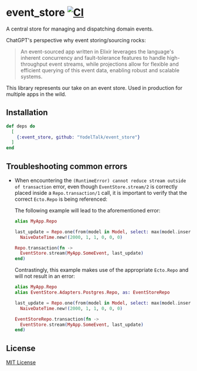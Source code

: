 # event_store [![CI](https://github.com/YodelTalk/event_store/actions/workflows/test.yml/badge.svg)](https://github.com/YodelTalk/event_store/actions/workflows/test.yml)

A central store for managing and dispatching domain events.

ChatGPT's perspective why event storing/sourcing rocks:

> An event-sourced app written in Elixir leverages the language's inherent concurrency and fault-tolerance features to handle high-throughput event streams, while projections allow for flexible and efficient querying of this event data, enabling robust and scalable systems.
>

This library represents our take on an event store. Used in production for multiple apps in the wild.

## Installation

```elixir
def deps do
  [
    {:event_store, github: "YodelTalk/event_store"}
  ]
end
```

## Troubleshooting common errors

* When encountering the `(RuntimeError) cannot reduce stream outside of transaction` error, even though `EventStore.stream/2` is correctly placed inside a `Repo.transaction/1` call, it is important to verify that the correct `Ecto.Repo` is being referenced:

  The following example will lead to the aforementioned error:

  ```elixir
  alias MyApp.Repo

  last_update = Repo.one(from(model in Model, select: max(model.inserted_at))) ||
    NaiveDateTime.new!(2000, 1, 1, 0, 0, 0)

  Repo.transaction(fn ->
    EventStore.stream(MyApp.SomeEvent, last_update)
  end)
  ```

  Contrastingly, this example makes use of the appropriate `Ecto.Repo` and will not result in an error:

  ```elixir
  alias MyApp.Repo
  alias EventStore.Adapters.Postgres.Repo, as: EventStoreRepo

  last_update = Repo.one(from(model in Model, select: max(model.inserted_at))) ||
    NaiveDateTime.new!(2000, 1, 1, 0, 0, 0)

  EventStoreRepo.transaction(fn ->
    EventStore.stream(MyApp.SomeEvent, last_update)
  end)
  ```

## License

[MIT License](LICENSE)
